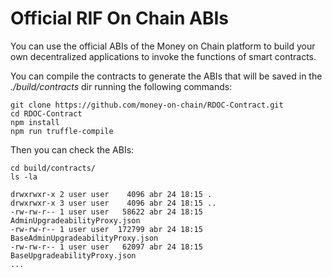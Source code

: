 # Official RIF On Chain ABIs

You can use the official ABIs of the Money on Chain platform to build your own decentralized applications to invoke the functions of smart contracts.

You can compile the contracts to generate the ABIs that will be saved in the _./build/contracts_ dir running the following commands:

```
git clone https://github.com/money-on-chain/RDOC-Contract.git
cd RDOC-Contract
npm install
npm run truffle-compile
```

Then you can check the ABIs:

```
cd build/contracts/
ls -la
```

```
drwxrwxr-x 2 user user    4096 abr 24 18:15 .
drwxrwxr-x 3 user user    4096 abr 24 18:15 ..
-rw-rw-r-- 1 user user   58622 abr 24 18:15 AdminUpgradeabilityProxy.json
-rw-rw-r-- 1 user user  172799 abr 24 18:15 BaseAdminUpgradeabilityProxy.json
-rw-rw-r-- 1 user user   62097 abr 24 18:15 BaseUpgradeabilityProxy.json
...
```
